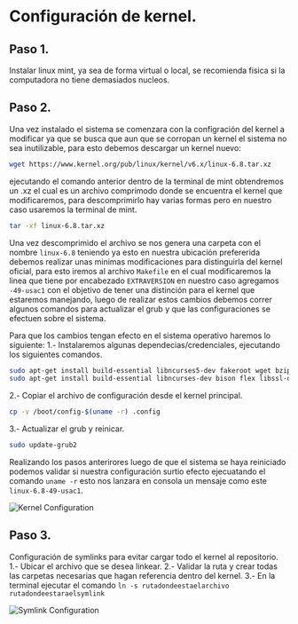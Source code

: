 # Configuración de kernel.

## Paso 1.
Instalar linux mint, ya sea de forma virtual o local, se recomienda fisica si la computadora no tiene demasiados nucleos.

## Paso 2.
Una vez instalado el sistema se comenzara con la configración del kernel a modificar ya que se busca que aun que se corropan un kernel el sistema no sea inutilizable, para esto debemos descargar un kernel nuevo:

```bash
wget https://www.kernel.org/pub/linux/kernel/v6.x/linux-6.8.tar.xz
```
ejecutando el comando anterior dentro de la terminal de mint obtendremos un .xz el cual es un archivo comprimodo donde se encuentra el kernel que modificaremos, para descomprimirlo hay varias formas pero en nuestro caso usaremos la terminal de mint.

```bash
tar -xf linux-6.8.tar.xz
```
Una vez descomprimido el archivo se nos genera una carpeta con el nombre `linux-6.8` teniendo ya esto en nuestra ubicación prefererida debemos realizar unas minimas modificaciones para distinguirla del kernel oficial, para esto iremos al archivo `Makefile` en el cual modificaremos la linea que tiene por encabezado `EXTRAVERSION` en nuestro caso agregamos `-49-usac1` con el objetivo de tener una distinción para el kernel que estaremos manejando, luego de realizar estos cambios debemos correr algunos comandos para actualizar el grub y que las configuraciones se efectuen sobre el sistema. 

Para que los cambios tengan efecto en el sistema operativo haremos lo siguiente:
1.- Instalaremos algunas dependecias/credenciales, ejecutando los siguientes comandos.

```bash
sudo apt-get install build-essential libncurses5-dev fakeroot wget bzip2 openssl
sudo apt-get install build-essential libncurses-dev bison flex libssl-dev libelf-dev
```

2.- Copiar el archivo de configuración desde el kernel principal.

```bash
cp -v /boot/config-$(uname -r) .config
```
3.- Actualizar el grub y reinicar.
```bash
sudo update-grub2
```

Realizando los pasos anterirores luego de que el sistema se haya reiniciado podemos validar si nuestra configuración surtio efecto ejecuatando el comando `uname -r` esto nos lanzara en consola un mensaje como este `linux-6.8-49-usac1`.

![Kernel Configuration](Documentación\images\kernel.png)

## Paso 3.
Configuración de symlinks para evitar cargar todo el kernel al repositorio.
1.- Ubicar el archivo que se desea linkear. 
2.- Validar la ruta y crear todas las carpetas necesarias que hagan referencia dentro del kernel.
3.- En la terminal ejecutar el comando `ln -s rutadondeestaelarchivo rutadondeestaraelsymlink`

![Symlink Configuration](Documentación\images\symlink.png)
